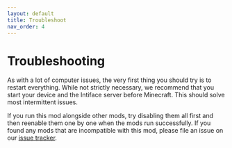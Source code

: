 ```yaml
---
layout: default
title: Troubleshoot
nav_order: 4
---
```


# Troubleshooting

As with a lot of computer issues, the very first thing you should try is to restart everything. While not strictly necessary, we recommend that you start your device and the Intiface server before Minecraft. This should solve most intermittent issues.

If you run this mod alongside other mods, try disabling them all first and then reenable them one by one when the mods run successfully. If you found any mods that are incompatible with this mod, please file an issue on our [issue tracker](https://github.com/RainbowVille/minegasm/issues).
